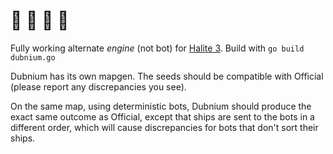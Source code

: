 # 🐢 🐊 🦎 🐍

Fully working alternate *engine* (not bot) for [Halite 3](https://github.com/HaliteChallenge/Halite-III). Build with `go build dubnium.go`

Dubnium has its own mapgen. The seeds should be compatible with Official (please report any discrepancies you see).

On the same map, using deterministic bots, Dubnium should produce the exact same outcome as Official, except that ships are sent to the bots in a different order, which will cause discrepancies for bots that don't sort their ships.
